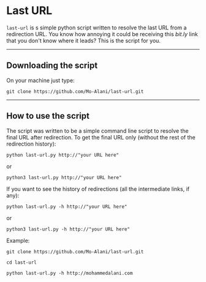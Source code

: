 # Last URL
`last-url` is s simple python script written to resolve the last URL from a redirection URL. You know how annoying it could be receiving this _bit.ly_ link that you don't know where it leads? This is the script for you.

***

## Downloading the script
On your machine just type:

`git clone https://github.com/Mo-Alani/last-url.git`

***

## How to use the script
The script was written to be a simple command line script to resolve the final URL after redirection.
To get the final URL only (without the rest of the redirection history):

`python last-url.py http://"your URL here"`

or

`python3 last-url.py http://"your URL here"`

If you want to see the history of redirections (all the intermediate links, if any):

`python last-url.py -h http://"your URL here"`

or

`python3 last-url.py -h http://"your URL here"`

Example:

`git clone https://github.com/Mo-Alani/last-url.git`

`cd last-url`

`python last-url.py -h http://mohammedalani.com`
